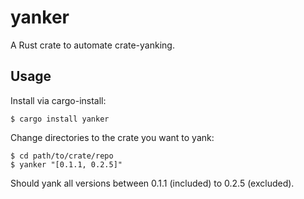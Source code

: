 # yanker

A Rust crate to automate crate-yanking.

## Usage
Install via cargo-install:
```
$ cargo install yanker
```

Change directories to the crate you want to yank:
```
$ cd path/to/crate/repo
$ yanker "[0.1.1, 0.2.5]"
```
Should yank all versions between 0.1.1 (included) to 0.2.5 (excluded).